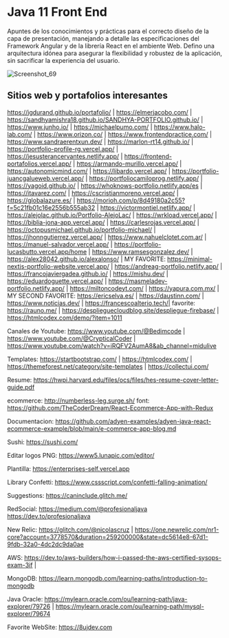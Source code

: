 # Java 11 Front End
Apuntes de los conocimientos y prácticas para el correcto diseño de la capa de presentación, manejando a detalle las especificaciones del Framework Angular y de la librería React en el ambiente Web. Defino una arquitectura idónea para asegurar la flexibilidad y robustez de la aplicación, sin sacrificar la experiencia del usuario.

![Screenshot_69](https://user-images.githubusercontent.com/24864482/175085316-ef5f6f80-fbd2-4c36-881a-cd10dbf7958a.png)

## Sitios web y portafolios interesantes

https://jgdurand.github.io/portafolio/ | https://elmerjacobo.com/ | https://sandhyamishra18.github.io/SANDHYA-PORTFOLIO.github.io/ | https://www.junho.io/ |  https://michaelpumo.com/ | https://www.halo-lab.com/ | https://www.orizon.co/ | https://www.frontendpractice.com/ | https://www.sandraerentxun.dev/ | https://marlon-rt14.github.io/ | https://portfolio-profile-rg.vercel.app/ | https://jesusterancervantes.netlify.app/ | https://frontend-portafolios.vercel.app/ | https://armando-murillo.vercel.app/ | https://autonomicmind.com/ | https://libardo.vercel.app/ | https://portfolio-juancgalueweb.vercel.app/ | https://portfoliocamiloprog.netlify.app/ | https://yagoid.github.io/ | https://whoknows-portfolio.netlify.app/es | https://itavarez.com/ | https://cscristianmoreno.vercel.app/ | https://globalazure.es/ 
| https://morioh.com/p/8d49180a2c55?f=5c21fb01c16e2556b555ab32 | https://victormontiel.netlify.app/ | https://alejolac.github.io/Portfolio-AlejoLac/ | https://wrkload.vercel.app/ | https://biblia-jona-app.vercel.app/ | https://carlesrojas.vercel.app/ | https://octopusmichael.github.io/portfolio-michael/ | https://jhonngutierrez.vercel.app/ | https://www.nahuelclotet.com.ar/ | https://manuel-salvador.vercel.app/ | https://portfolio-lucasbutto.vercel.app/home | https://www.ramsesgonzalez.dev/ | https://alex28042.github.io/alexalonso/ | MY FAVORITE: https://minimal-nextjs-portfolio-website.vercel.app/ | https://andreag-portfolio.netlify.app/ | https://francojaviergadea.github.io/ | https://mishu.dev/ | https://eduardoguette.vercel.app/ | https://masmeladev-portfolio.netlify.app/ | https://miltoncodeyt.com/ | https://yapura.com.mx/ | MY SECOND FAVORITE: https://ericselva.es/ | https://daustinn.com/ | https://www.noticias.dev/ | https://francescoalterio.tech/| favorite: https://rauno.me/ | https://desplieguecloudblog.site/despliegue-firebase/ | https://htmlcodex.com/demo/?item=1011

Canales de Youtube: https://www.youtube.com/@Bedimcode | https://www.youtube.com/@CrypticalCoder | https://www.youtube.com/watch?v=iRQFV2AumA8&ab_channel=midulive

Templates: https://startbootstrap.com/ | https://htmlcodex.com/ | https://themeforest.net/category/site-templates | https://collectui.com/

Resume: https://hwpi.harvard.edu/files/ocs/files/hes-resume-cover-letter-guide.pdf

ecommerce:
http://numberless-leg.surge.sh/
font: 
https://github.com/TheCoderDream/React-Ecommerce-App-with-Redux

Documentacion: https://github.com/adyen-examples/adyen-java-react-ecommerce-example/blob/main/e-commerce-app-blog.md

Sushi: https://sushi.com/

Editar logos PNG: https://www5.lunapic.com/editor/

Plantilla: https://enterprises-self.vercel.app

Library Confetti: https://www.cssscript.com/confetti-falling-animation/

Suggestions: https://caninclude.glitch.me/

RedSocial:
https://medium.com/@profesionaljava
https://dev.to/profesionaljava

New Relic:
https://glitch.com/@nicolascruz |
https://one.newrelic.com/nr1-core?account=3778570&duration=259200000&state=dc5614e8-67d1-9fdb-32a0-4dc2dc9da0ae

AWS:
https://dev.to/aws-builders/how-i-passed-the-aws-certified-sysops-exam-3if |

MongoDB: https://learn.mongodb.com/learning-paths/introduction-to-mongodb

Java Oracle:
https://mylearn.oracle.com/ou/learning-path/java-explorer/79726 | https://mylearn.oracle.com/ou/learning-path/mysql-explorer/79674

Favorite WebSite: https://8ujdev.com
